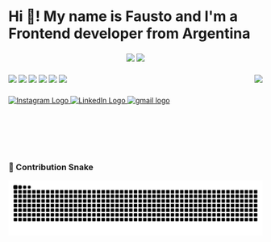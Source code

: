 <h1 align="left">Hi 👋! My name is Fausto and I'm a Frontend developer from Argentina</h1>

###

<div align="center">
  <img src="https://github-readme-stats-sigma-five.vercel.app/api?username=NogFait18&theme=dracula&show_icons=true&count_private=true" height="150" />
  <img src="https://github-readme-stats-sigma-five.vercel.app/api/top-langs?username=NogFait18&layout=compact&theme=dracula&langs_count=8" height="150" />
</div>

###

<img align="right" height="150" src="https://media.tenor.com/J7FRW7RCTJYAAAAM/kid-gohan-dragon-ball-z.gif" />

###

<div align="left">
  <img src="https://cdn.jsdelivr.net/gh/devicons/devicon/icons/html5/html5-original.svg" height="30" />
  <img src="https://cdn.jsdelivr.net/gh/devicons/devicon/icons/css3/css3-original.svg" height="30" />
  <img src="https://cdn.jsdelivr.net/gh/devicons/devicon/icons/python/python-original.svg" height="30" />
  <img src="https://cdn.jsdelivr.net/gh/devicons/devicon/icons/java/java-original.svg" height="30" />
  <img src="https://cdn.jsdelivr.net/gh/devicons/devicon/icons/mysql/mysql-original.svg" height="30" />
  <img src="https://cdn.jsdelivr.net/gh/devicons/devicon/icons/postgresql/postgresql-original.svg" height="30" />
</div>

###

<div align="left">
   <a href="https://www.instagram.com/faustochirino/" target="_blank">
  <img src="https://raw.githubusercontent.com/maurodesouza/profile-readme-generator/master/src/assets/icons/social/instagram/default.svg" width="47" height="35" alt="Instagram Logo"/>
</a>

<a href="https://www.linkedin.com/in/fausto-chirino-76b7572b6/" target="_blank">
  <img src="https://raw.githubusercontent.com/maurodesouza/profile-readme-generator/master/src/assets/icons/social/linkedin/default.svg" width="47" height="35" alt="LinkedIn Logo"/>
</a>

  <a href="mailto:chirinocalderonfausto@gmail.com">
  <img src="https://raw.githubusercontent.com/maurodesouza/profile-readme-generator/master/src/assets/icons/social/gmail/default.svg" width="47" height="35" alt="gmail logo"/>
</a>

</div>

###

<br clear="both">

### 🐍 Contribution Snake  
<div align="center">
  <img src="https://raw.githubusercontent.com/NogFait18/NogFait18/output/snake.svg" />
</div>

###
